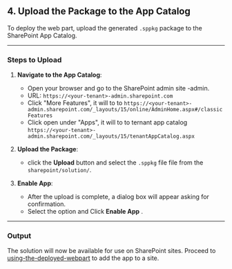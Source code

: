## **4. Upload the Package to the App Catalog**

To deploy the web part, upload the generated `.sppkg` package to the SharePoint App Catalog.

---

### **Steps to Upload**

1. **Navigate to the App Catalog**:
   - Open your browser and go to the SharePoint admin site <your-tenant>-admin.
   - URL: `https://<your-tenant>-admin.sharepoint.com`
   - Click "More Features", it will to to `https://<your-tenant>-admin.sharepoint.com/_layouts/15/online/AdminHome.aspx#/classicFeatures `
   - Click open under "Apps", it will to to ternant app catalog `https://<your-tenant>-admin.sharepoint.com/_layouts/15/tenantAppCatalog.aspx`
  

3. **Upload the Package**:
   - click the **Upload** button and select the `.sppkg` file file from the `sharepoint/solution/`.

4. **Enable App**:
   - After the upload is complete, a dialog box will appear asking for confirmation.
   - Select the option and Click **Enable App** .

---

### **Output**

The solution will now be available for use on SharePoint sites. Proceed to [using-the-deployed-webpart](./using-the-deployed-webpart.md) to add the app to a site.
